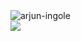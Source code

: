 <a>
  <img src="https://komarev.com/ghpvc/?username=Arjun-Ingole&style=for-the-badge" alt="arjun-ingole" /><br>
  <img align="center" src="https://github-readme-stats-1fi2j4q9s-arjun-ingole.vercel.app/api?username=Arjun-Ingole&include_all_commits=true&count_private=true&border_radius=8&theme=tokyonight&include_all_commits=true&&hide=issues" />
</a>
